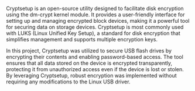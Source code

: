 Cryptsetup is an open-source utility designed to facilitate disk encryption using the dm-crypt kernel module. It provides a user-friendly interface for setting up and managing encrypted block devices, making it a powerful tool for securing data on storage devices. Cryptsetup is most commonly used with LUKS (Linux Unified Key Setup), a standard for disk encryption that simplifies management and supports multiple encryption keys.

In this project, Cryptsetup was utilized to secure USB flash drives by encrypting their contents and enabling password-based access. The tool ensures that all data stored on the device is encrypted transparently, protecting it from unauthorized access even if the device is lost or stolen. By leveraging Cryptsetup, robust encryption was implemented without requiring any modifications to the Linux USB driver.

